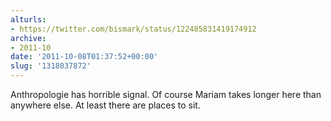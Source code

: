 ```yaml
---
alturls:
- https://twitter.com/bismark/status/122485831419174912
archive:
- 2011-10
date: '2011-10-08T01:37:52+00:00'
slug: '1318037872'
---
```


Anthropologie has horrible signal. Of course Mariam takes longer here than anywhere else. At least there are places to sit.

